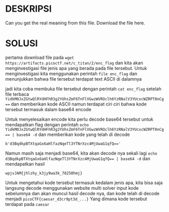 # DESKRIPSI

Can you get the real meaning from this file.
Download the file here.

# SOLUSI 

pertama download file pada ```wget https://artifacts.picoctf.net/c_titan/2/enc_flag``` dan kita akan menginvestigasi file jenis apa yang berada pada file tersebut.
Untuk menginvestigasi kita menggunakan perintah ```file enc_flag``` dan menunjukkan bahwa file tersebut terdapat text ASCII di dalamnya

jadi kita coba membuka file tersebut dengan perintah ```cat enc_flag``` setelah file terbaca ```YidkM0JxZGtwQlRYdHFhR3g2YUhsZmF6TnFlVGwzWVROclh6YzRNalV3YUcxcWZRPT0nCg==``` 
dan memberikan kode ASCII namun terdapat ciri ciri bahwa kode tersebut termasuk dalam base64 encode

Untuk menyelesaikan encode kita perlu decode base64 tersebut untuk mendapatkan flag dengan perintah 
```echo YidkM0JxZGtwQlRYdHFhR3g2YUhsZmF6TnFlVGwzWVROclh6YzRNalV3YUcxcWZRPT0nCg== | base64 -d``` 
dan memberikan kode yang telah di decode 

```b'd3BqdkpBTXtqaGx6aHlfazNqeTl3YTNrXzc4MjUwaG1qfQ=='```

Namun masih saja menjadi base64, kita akan decode nya sekali lagi ```echo d3BqdkpBTXtqaGx6aHlfazNqeTl3YTNrXzc4MjUwaG1qfQ== | base64 -d``` dan mendapatkan hasil

```wpjvJAM{jhlzhy_k3jy9wa3k_78250hmj}```

Untuk mengetahui kode tersebut termasuk kedalam jenis apa, kita bisa saja langsung decode menggunakan website multi solver input kode sebelumnya dan akan muncul hasil decode nya, dan kode telah di decode menjadi 
```picoCTF{caesar_d3cr9pt3d_...}```
Yang dimana kode tersebut terdapat pada ```caesar```
